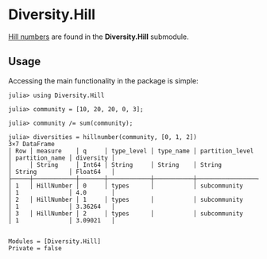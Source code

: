 # Diversity.Hill

[Hill numbers](http://www.jstor.org/stable/1934352) are found in the
**Diversity.Hill** submodule.

## Usage

Accessing the main functionality in the package is simple:

```jldoctest
julia> using Diversity.Hill

julia> community = [10, 20, 20, 0, 3];

julia> community /= sum(community);

julia> diversities = hillnumber(community, [0, 1, 2])
3×7 DataFrame
│ Row │ measure    │ q     │ type_level │ type_name │ partition_level │ partition_name │ diversity │
│     │ String     │ Int64 │ String     │ String    │ String          │ String         │ Float64   │
├─────┼────────────┼───────┼────────────┼───────────┼─────────────────┼────────────────┼───────────┤
│ 1   │ HillNumber │ 0     │ types      │           │ subcommunity    │ 1              │ 4.0       │
│ 2   │ HillNumber │ 1     │ types      │           │ subcommunity    │ 1              │ 3.36264   │
│ 3   │ HillNumber │ 2     │ types      │           │ subcommunity    │ 1              │ 3.09021   │
```

```@contents
```

```@autodocs
Modules = [Diversity.Hill]
Private = false
```

```@index
```
